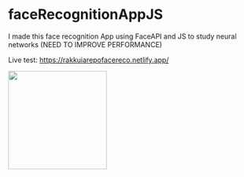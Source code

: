 # faceRecognitionAppJS

I made this face recognition App using FaceAPI and JS to study neural networks (NEED TO IMPROVE PERFORMANCE)

Live test: https://rakkuiarepofacereco.netlify.app/

<img src="https://upload.wikimedia.org/wikipedia/commons/thumb/3/3d/Neural_network.svg/1200px-Neural_network.svg.png" width="200"/>
